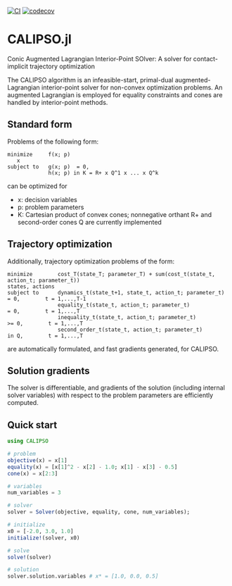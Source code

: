 [![CI](https://github.com/thowell/CALIPSO.jl/actions/workflows/CI.yml/badge.svg)](https://github.com/thowell/CALIPSO.jl/actions/workflows/CI.yml)
[![codecov](https://codecov.io/gh/thowell/CALIPSO.jl/branch/main/graph/badge.svg?token=RNX4943S70)](https://codecov.io/gh/thowell/CALIPSO.jl)

# CALIPSO.jl
Conic Augmented Lagrangian Interior-Point SOlver: A solver for contact-implicit trajectory optimization

The CALIPSO algorithm is an infeasible-start, primal-dual augmented-Lagrangian interior-point solver for non-convex optimization problems. 
An augmented Lagrangian is employed for equality constraints and cones are handled by interior-point methods.

## Standard form
Problems of the following form:
```
minimize     f(x; p)
   x
subject to   g(x; p)  = 0,
             h(x; p) in K = R+ x Q^1 x ... x Q^k
```
can be optimized for 

- x: decision variables 
- p: problem parameters 
- K: Cartesian product of convex cones; nonnegative orthant R+ and second-order cones Q are currently implemented

## Trajectory optimization
Additionally, trajectory optimization problems of the form:
```
minimize        cost_T(state_T; parameter_T) + sum(cost_t(state_t, action_t; parameter_t))
states, actions
subject to      dynamics_t(state_t+1, state_t, action_t; parameter_t)  = 0,        t = 1,...,T-1  
                equality_t(state_t, action_t; parameter_t)             = 0,        t = 1,...,T
                inequality_t(state_t, action_t; parameter_t)          >= 0,        t = 1,...,T
                second_order_t(state_t, action_t; parameter_t)        in Q,        t = 1,...,T
``` 
are automatically formulated, and fast gradients generated, for CALIPSO.

## Solution gradients
The solver is differentiable, and gradients of the solution (including internal solver variables) with respect to the problem parameters are efficiently computed.

## Quick start 
```julia
using CALIPSO

# problem
objective(x) = x[1]
equality(x) = [x[1]^2 - x[2] - 1.0; x[1] - x[3] - 0.5]
cone(x) = x[2:3]

# variables 
num_variables = 3

# solver
solver = Solver(objective, equality, cone, num_variables);

# initialize
x0 = [-2.0, 3.0, 1.0]
initialize!(solver, x0)

# solve 
solve!(solver)

# solution 
solver.solution.variables # x* = [1.0, 0.0, 0.5]
```

